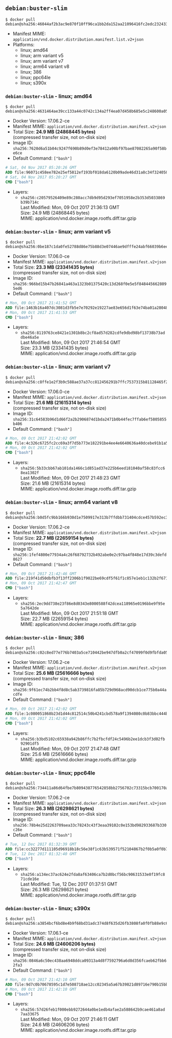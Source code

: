 ## `debian:buster-slim`

```console
$ docker pull debian@sha256:46044af2b3ac9e870f10ff96ca1bb2da152aa21096416fc2edc2324332769770
```

-	Manifest MIME: `application/vnd.docker.distribution.manifest.list.v2+json`
-	Platforms:
	-	linux; amd64
	-	linux; arm variant v5
	-	linux; arm variant v7
	-	linux; arm64 variant v8
	-	linux; 386
	-	linux; ppc64le
	-	linux; s390x

### `debian:buster-slim` - linux; amd64

```console
$ docker pull debian@sha256:4631464ae39cc133a44c0742c134a2ff4ea07d458b685e5c248600a059c0ec02
```

-	Docker Version: 17.06.2-ce
-	Manifest MIME: `application/vnd.docker.distribution.manifest.v2+json`
-	Total Size: **24.9 MB (24868445 bytes)**  
	(compressed transfer size, not on-disk size)
-	Image ID: `sha256:7620d6a51b04c9247f690b89d0ef3e78412a90bf97bae87082265a90f58be6ce`
-	Default Command: `["bash"]`

```dockerfile
# Sat, 04 Nov 2017 05:20:26 GMT
ADD file:96071c458ee782e25ef5812ef193bf018da6120b09ade46d31a8c34f32405838 in / 
# Sat, 04 Nov 2017 05:20:27 GMT
CMD ["bash"]
```

-	Layers:
	-	`sha256:c20579526409e89c280acc7db9d95d293ef7051958e2b353d5033869b39b714c`  
		Last Modified: Mon, 09 Oct 2017 21:36:13 GMT  
		Size: 24.9 MB (24868445 bytes)  
		MIME: application/vnd.docker.image.rootfs.diff.tar.gzip

### `debian:buster-slim` - linux; arm variant v5

```console
$ docker pull debian@sha256:0be187c1da0fe52788d86e75b88d3e07446ae9dfffe24abf66039b6ee4a0b6c7
```

-	Docker Version: 17.06.0-ce
-	Manifest MIME: `application/vnd.docker.distribution.manifest.v2+json`
-	Total Size: **23.3 MB (23341435 bytes)**  
	(compressed transfer size, not on-disk size)
-	Image ID: `sha256:966bd15b47b26841a463a1323b01375420c13d268f0e5e5f8484456628095ed6`
-	Default Command: `["bash"]`

```dockerfile
# Mon, 09 Oct 2017 21:41:52 GMT
ADD file:1463b16a407dc3081d3fb5e7e70292e19227ae83e656d1f63e74ba01a28048c1 in / 
# Mon, 09 Oct 2017 21:41:53 GMT
CMD ["bash"]
```

-	Layers:
	-	`sha256:8119763ce8421e1301b8bc2cf8ad57d282cdfe9dbd98bf13738b73addbe46a5e`  
		Last Modified: Mon, 09 Oct 2017 21:46:54 GMT  
		Size: 23.3 MB (23341435 bytes)  
		MIME: application/vnd.docker.image.rootfs.diff.tar.gzip

### `debian:buster-slim` - linux; arm variant v7

```console
$ docker pull debian@sha256:c8ffe1e2f3b9c588ae37a37cc812456291b7ffc7537315b81128465f271aa303
```

-	Docker Version: 17.06.0-ce
-	Manifest MIME: `application/vnd.docker.distribution.manifest.v2+json`
-	Total Size: **21.6 MB (21615314 bytes)**  
	(compressed transfer size, not on-disk size)
-	Image ID: `sha256:31c64583b96d1d66f2a2b2906874d1bda2471b0b44fec7ffab6ef5805855b406`
-	Default Command: `["bash"]`

```dockerfile
# Mon, 09 Oct 2017 21:42:02 GMT
ADD file:4c326c6725fc2cc69a3f7d5b773e182291be4ee4e6640636a40dcebe91b1a5c0 in / 
# Mon, 09 Oct 2017 21:42:02 GMT
CMD ["bash"]
```

-	Layers:
	-	`sha256:5b33cbb67ab101da1466c1d851ad37e225b6eed181040af58c83fcc68ea1302f`  
		Last Modified: Mon, 09 Oct 2017 21:48:23 GMT  
		Size: 21.6 MB (21615314 bytes)  
		MIME: application/vnd.docker.image.rootfs.diff.tar.gzip

### `debian:buster-slim` - linux; arm64 variant v8

```console
$ docker pull debian@sha256:b0d5fc9bb166b930d1e7509917e313b7ffdbb731404cdce457b592ec3a038092
```

-	Docker Version: 17.06.2-ce
-	Manifest MIME: `application/vnd.docker.distribution.manifest.v2+json`
-	Total Size: **22.7 MB (22659154 bytes)**  
	(compressed transfer size, not on-disk size)
-	Image ID: `sha256:1fef4800e77934a4c26f68792732b492abe0e2c97ba4f848e17d39c3defd8627`
-	Default Command: `["bash"]`

```dockerfile
# Mon, 09 Oct 2017 21:42:46 GMT
ADD file:219f41d50dbfb3f13ff2306b1f9022be69cdf5f61f1c857e1eb1c132b2f671c0 in / 
# Mon, 09 Oct 2017 21:42:47 GMT
CMD ["bash"]
```

-	Layers:
	-	`sha256:2ec9dd738e23f86e8d0343e8000588f42dcea118965e0196bbe9f95e5a7642de`  
		Last Modified: Mon, 09 Oct 2017 21:51:18 GMT  
		Size: 22.7 MB (22659154 bytes)  
		MIME: application/vnd.docker.image.rootfs.diff.tar.gzip

### `debian:buster-slim` - linux; 386

```console
$ docker pull debian@sha256:c02c8ed77e776b7403a5ce710442be947dfb0a2cf47099f0d9fbfda05a6fe22f
```

-	Docker Version: 17.06.2-ce
-	Manifest MIME: `application/vnd.docker.distribution.manifest.v2+json`
-	Total Size: **25.6 MB (25616666 bytes)**  
	(compressed transfer size, not on-disk size)
-	Image ID: `sha256:9f61ec74b2bb4f8d8c5ab3739816fa85b729d968acd90dcb1ce775b0a44acdfe`
-	Default Command: `["bash"]`

```dockerfile
# Mon, 09 Oct 2017 21:42:02 GMT
ADD file:1c080051868b23d1d44c812514c50b4241cbd578a9f1394080c0b83bbc444bfc in / 
# Mon, 09 Oct 2017 21:42:02 GMT
CMD ["bash"]
```

-	Layers:
	-	`sha256:b3bd5102c65938a942b86ffc7b2fbcfdf24c5496b2ee1dcb3f3d02fb92901df5`  
		Last Modified: Mon, 09 Oct 2017 21:47:48 GMT  
		Size: 25.6 MB (25616666 bytes)  
		MIME: application/vnd.docker.image.rootfs.diff.tar.gzip

### `debian:buster-slim` - linux; ppc64le

```console
$ docker pull debian@sha256:734411a86d64fbe7b809438776542858bb2756702c73315bcb700170a57504d5
```

-	Docker Version: 17.06.2-ce
-	Manifest MIME: `application/vnd.docker.distribution.manifest.v2+json`
-	Total Size: **26.3 MB (26298621 bytes)**  
	(compressed transfer size, not on-disk size)
-	Image ID: `sha256:78b4e25d2263709aea33c78243c43f3eaa39102c0e153bd982933687b330c26e`
-	Default Command: `["bash"]`

```dockerfile
# Tue, 12 Dec 2017 01:32:39 GMT
ADD file:cc32277d111105d96918b18c56e38f1c63b539571f52104867b2f0b5a0f0b756 in / 
# Tue, 12 Dec 2017 01:32:40 GMT
CMD ["bash"]
```

-	Layers:
	-	`sha256:a134ec37ac624e2fda8af63406ca7b2d0bcf56bc90631533e0f19fc871cde16e`  
		Last Modified: Tue, 12 Dec 2017 01:37:51 GMT  
		Size: 26.3 MB (26298621 bytes)  
		MIME: application/vnd.docker.image.rootfs.diff.tar.gzip

### `debian:buster-slim` - linux; s390x

```console
$ docker pull debian@sha256:a3854bcf6bd8e4b9f68bd31adc374d8f635d26fb3808fa0f0fb88e9c6be64049
```

-	Docker Version: 17.06.1-ce
-	Manifest MIME: `application/vnd.docker.distribution.manifest.v2+json`
-	Total Size: **24.6 MB (24606206 bytes)**  
	(compressed transfer size, not on-disk size)
-	Image ID: `sha256:0846a6c50ec438aa6948ddca09313a4d8f7592796a6d8d356fcaeb62fbb62fa3`
-	Default Command: `["bash"]`

```dockerfile
# Mon, 09 Oct 2017 21:42:10 GMT
ADD file:9d7c0b70678595c1d7e508718ae12cc02345a5a67b39821d89716e790b15bbc6 in / 
# Mon, 09 Oct 2017 21:42:10 GMT
CMD ["bash"]
```

-	Layers:
	-	`sha256:57d26feb1f000ebb9272644a0be1edb4afae2a588642b9cae461a8ad7aa33675`  
		Last Modified: Mon, 09 Oct 2017 21:46:11 GMT  
		Size: 24.6 MB (24606206 bytes)  
		MIME: application/vnd.docker.image.rootfs.diff.tar.gzip
